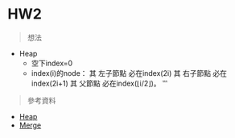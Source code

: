 # HW2
> 想法
* Heap
  * 空下index=0 
  * index(i)的node：
  其 左子節點 必在index(2i)
其 右子節點 必在index(2i+1)
其 父節點 必在index(⌊i/2⌋)。
‵‵‵
> 參考資料
* [Heap](http://alrightchiu.github.io/SecondRound/comparison-sort-heap-sortdui-ji-pai-xu-fa.html)
* [Merge](http://alrightchiu.github.io/SecondRound/comparison-sort-merge-sorthe-bing-pai-xu-fa.html)
